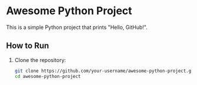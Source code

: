 # Awesome Python Project

This is a simple Python project that prints "Hello, GitHub!".

## How to Run

1. Clone the repository:
   ```bash
   git clone https://github.com/your-username/awesome-python-project.git
   cd awesome-python-project

